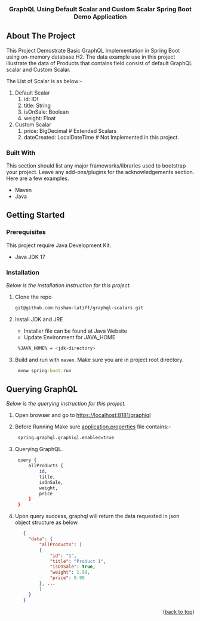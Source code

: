 <!-- Improved compatibility of back to top link: See: https://github.com/othneildrew/Best-README-Template/pull/73 -->
<a name="readme-top"></a>
<!--
*** Thanks for checking out the Best-README-Template. If you have a suggestion
*** that would make this better, please fork the repo and create a pull request
*** or simply open an issue with the tag "enhancement".
*** Don't forget to give the project a star!
*** Thanks again! Now go create something AMAZING! :D
-->




<!-- PROJECT LOGO -->
<br />
<div align="center">

<h3 align="center">GraphQL Using Default Scalar and Custom Scalar Spring Boot Demo Application</h3>

</div>





<!-- ABOUT THE PROJECT -->
## About The Project

[//]: # ([![Product Name Screen Shot][product-screenshot]]&#40;https://example.com&#41;)

This Project Demostrate Basic GraphQL Implementation in Spring Boot using on-memory database H2.
The data example use in this project illustrate the data of Products that contains field consist of default GraphQL scalar and 
Custom Scalar.

The List of Scalar is as below:-
1. Default Scalar
   1. id: ID!
   2. title: String
   3. isOnSale: Boolean
   4. weight: Float
2. Custom Scalar
   1. price: BigDecimal # Extended Scalars
   2. dateCreated: LocalDateTime # Not Implemented in this project.





### Built With

This section should list any major frameworks/libraries used to bootstrap your project. Leave any add-ons/plugins for the acknowledgements section. Here are a few examples.

* Maven
* Java





<!-- GETTING STARTED -->
## Getting Started



### Prerequisites

This project require Java Development Kit.
* Java JDK 17


### Installation

_Below is the installation instruction for this project._

[//]: # (1. Get a free API Key at [https://example.com]&#40;https://example.com&#41;)
1. Clone the repo
   ```sh
   git@github.com:hisham-latiff/graphql-scalars.git
   ```
2. Install JDK and JRE
    - Installer file can be found at Java Website
    - Update Environment for JAVA_HOME
   ```sh
    %JAVA_HOME% = <jdk-directory> 
   ```


3. Build and run with `maven`. Make sure you are in project root directory.
   ```cmd
    mvnw spring-boot:run
   ```




## Querying GraphQL

_Below is the querying instruction for this project._

[//]: # (1. Get a free API Key at [https://example.com]&#40;https://example.com&#41;)
1. Open browser and go to      <a href="http://localhost:8181/graphiql">https://localhost:8181/graphiql</a>

2. Before Running Make sure <a href="https://github.com/hisham-latiff/GraphQL-in-Spring-Boot-Demo/blob/4d10287b5a03ac65b1ed7c89a936372f842a0cea/src/main/resources/application.properties">application.properties</a> file contains:-
   ```sh
    spring.graphql.graphiql.enabled=true
   ```
3. Querying GraphQL.

   ```sh
    query {
        allProducts {
            id,
            title,
            isOnSale,
            weight,
            price
        }
    } 
   ```


3. Upon query success, graphql will return the data requested in json object structure as below.
   ```json
      {
        "data": {
            "allProducts": [
            {
                "id": "1",
                "title": "Product 1",
                "isOnSale": true,
                "weight": 1.99,
                "price": 9.99
            }, ...
            ]
        }
      }

   ```

<p align="right">(<a href="#readme-top">back to top</a>)</p>













